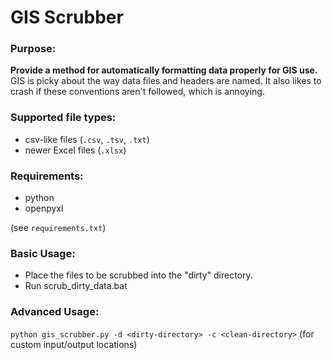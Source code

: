 # GIS Scrubber

### Purpose:
**Provide a method for automatically formatting data properly for GIS use.**
GIS is picky about the way data files and headers are named.
It also likes to crash if these conventions aren't followed, which is annoying.

### Supported file types:
- csv-like files (`.csv`, `.tsv`, `.txt`)
- newer Excel files (`.xlsx`)

### Requirements:
- python
- openpyxl

(see `requirements.txt`)

### Basic Usage:
- Place the files to be scrubbed into the "dirty" directory.
- Run scrub_dirty_data.bat

### Advanced Usage:
`python gis_scrubber.py -d <dirty-directory> -c <clean-directory>`
(for custom input/output locations)

